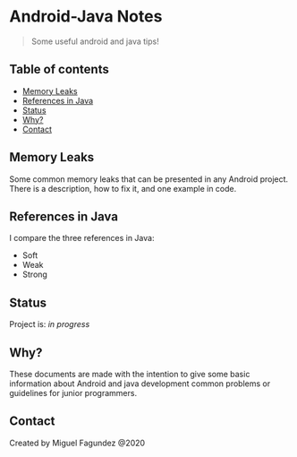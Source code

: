 # Android-Java Notes
> Some useful android and java tips!

## Table of contents
* [Memory Leaks](#memory-leaks)
* [References in Java](#references-in-java)
* [Status](#status)
* [Why?](#why?)
* [Contact](#contact)

## Memory Leaks
Some common memory leaks that can be presented in any Android project. There
is a description, how to fix it, and one example in code.

## References in Java
I compare the three references in Java:
* Soft
* Weak
* Strong

## Status
Project is: _in progress_

## Why?
These documents are made with the intention to give some basic
information about Android and java development common problems
or guidelines for junior programmers.

## Contact
Created by Miguel Fagundez @2020
